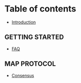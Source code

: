 # Table of contents

* [Introduction](README.md)

## GETTING STARTED

* [FAQ](getting-started/faq.md)

## MAP PROTOCOL

* [Consensus](map-protocol/consensus.md)

